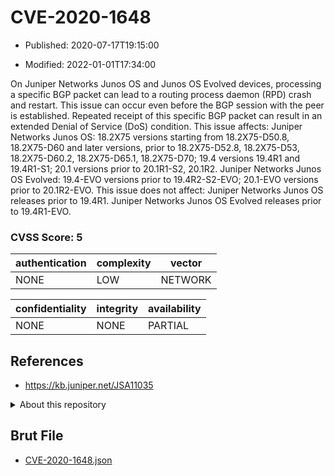 # CVE-2020-1648

- Published: 2020-07-17T19:15:00

- Modified: 2022-01-01T17:34:00

On Juniper Networks Junos OS and Junos OS Evolved devices, processing a specific BGP packet can lead to a routing process daemon (RPD) crash and restart. This issue can occur even before the BGP session with the peer is established. Repeated receipt of this specific BGP packet can result in an extended Denial of Service (DoS) condition. This issue affects: Juniper Networks Junos OS: 18.2X75 versions starting from 18.2X75-D50.8, 18.2X75-D60 and later versions, prior to 18.2X75-D52.8, 18.2X75-D53, 18.2X75-D60.2, 18.2X75-D65.1, 18.2X75-D70; 19.4 versions 19.4R1 and 19.4R1-S1; 20.1 versions prior to 20.1R1-S2, 20.1R2. Juniper Networks Junos OS Evolved: 19.4-EVO versions prior to 19.4R2-S2-EVO; 20.1-EVO versions prior to 20.1R2-EVO. This issue does not affect: Juniper Networks Junos OS releases prior to 19.4R1. Juniper Networks Junos OS Evolved releases prior to 19.4R1-EVO.

### CVSS Score: **5**

| authentication | complexity | vector |
| --- | --- | --- |
| NONE | LOW | NETWORK |

| confidentiality | integrity | availability |
| --- | --- | --- |
| NONE | NONE | PARTIAL |

## References

* https://kb.juniper.net/JSA11035

<details>
<summary>About this repository</summary> 

  This repository is part of the project [Live Hack CVE](https://github.com/Live-Hack-CVE). Main website can be found [www.live-hack.org](https://www.live-hack.org) 
  
  Made by [Sn0wAlice](https://github.com/Sn0wAlice) for the people that care about security and need to have a feed of the latest CVEs. Hope you enjoy it, don't forget to star the repo and follow me on [Twitter](https://twitter.com/Sn0wAlice) and [Github](https://github.com/Sn0wAlice). And that is my [personnal website](https://www.alice-snow.me/)

  - [Home Page](https://github.com/Live-Hack-CVE)
  - [Framework](https://github.com/Live-Hack-CVE/cve-framework)
  - [CVE database](https://github.com/Live-Hack-CVE/full_database)
  - [Changelog](https://github.com/Live-Hack-CVE/Changelog)
</details>

## Brut File

* [CVE-2020-1648.json](https://raw.githubusercontent.com/Live-Hack-CVE/full_database/main/cves/2020/CVE-2020-1648.json)

